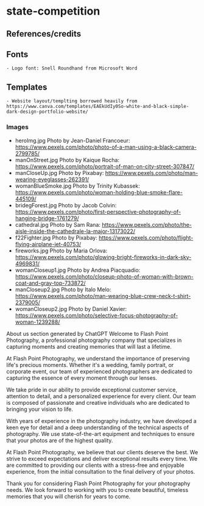# state-competition

## References/credits
## Fonts
    - Logo font: Snell Roundhand from Microsoft Word

## Templates
    - Website layout/templting borrowed heavily from https://www.canva.com/templates/EAEkUdIy0So-white-and-black-simple-dark-design-portfolio-website/

### Images
- heroImg.jpg Photo by Jean-Daniel Francoeur: https://www.pexels.com/photo/photo-of-a-man-using-a-black-camera-2799785/
- manOnStreet.jpg Photo by Kaique Rocha: https://www.pexels.com/photo/portrait-of-man-on-city-street-307847/
- manCloseUp.jpg Photo by Pixabay: https://www.pexels.com/photo/man-wearing-eyeglasses-262391/
- womanBlueSmoke.jpg Photo by Trinity Kubassek: https://www.pexels.com/photo/woman-holding-blue-smoke-flare-445109/
- bridegForest.jpg Photo by Jacob Colvin: https://www.pexels.com/photo/first-perspective-photography-of-hanging-bridge-1761279/
- cathedral.jpg Photo by Sam Rana: https://www.pexels.com/photo/the-aisle-inside-the-cathedrale-la-major-13173022/
- f22Fighter.jpg Photo by Pixabay: https://www.pexels.com/photo/flight-flying-airplane-jet-40753/
- fireworks.jpg Photo by Maria Orlova: https://www.pexels.com/photo/glowing-bright-fireworks-in-dark-sky-4969831/
- womanCloseup1.jpg Photo by Andrea Piacquadio: https://www.pexels.com/photo/closeup-photo-of-woman-with-brown-coat-and-gray-top-733872/
- manCloseup2.jpg Photo by Italo Melo: https://www.pexels.com/photo/man-wearing-blue-crew-neck-t-shirt-2379005/
- womanCloseup2.jpg Photo by Daniel Xavier: https://www.pexels.com/photo/selective-focus-photography-of-woman-1239288/

About us section generated by ChatGPT
Welcome to Flash Point Photography, a professional photography company that specializes in capturing moments and creating memories that will last a lifetime.

At Flash Point Photography, we understand the importance of preserving life's precious moments. Whether it's a wedding, family portrait, or corporate event, our team of experienced photographers are dedicated to capturing the essence of every moment through our lenses.

We take pride in our ability to provide exceptional customer service, attention to detail, and a personalized experience for every client. Our team is composed of passionate and creative individuals who are dedicated to bringing your vision to life.

With years of experience in the photography industry, we have developed a keen eye for detail and a deep understanding of the technical aspects of photography. We use state-of-the-art equipment and techniques to ensure that your photos are of the highest quality.

At Flash Point Photography, we believe that our clients deserve the best. We strive to exceed expectations and deliver exceptional results every time. We are committed to providing our clients with a stress-free and enjoyable experience, from the initial consultation to the final delivery of your photos.

Thank you for considering Flash Point Photography for your photography needs. We look forward to working with you to create beautiful, timeless memories that you will cherish for years to come.
